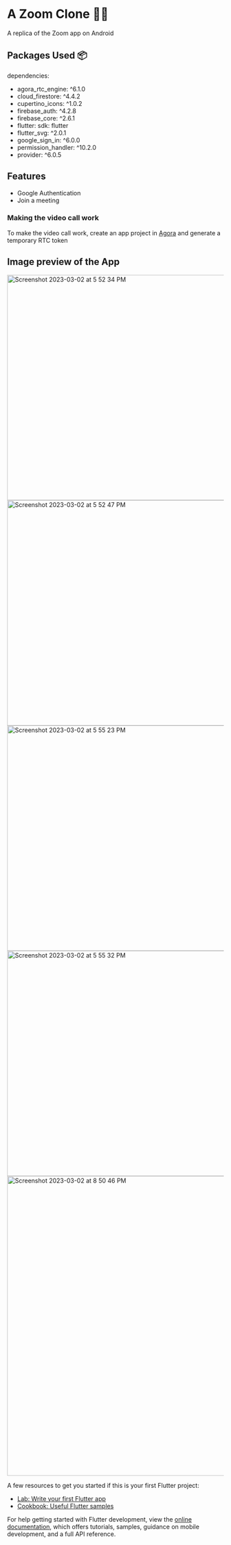 # A Zoom Clone :man_technologist:

A replica of the Zoom app on Android

## Packages Used :package:
  dependencies:
  - agora_rtc_engine: ^6.1.0 
  - cloud_firestore: ^4.4.2 
  - cupertino_icons: ^1.0.2 
  - firebase_auth: ^4.2.8 
  - firebase_core: ^2.6.1 
  - flutter:
    sdk: flutter 
  - flutter_svg: ^2.0.1 
  - google_sign_in: ^6.0.0 
  - permission_handler: ^10.2.0 
  - provider: ^6.0.5 
  
## Features
   - Google Authentication 
   - Join a meeting
   
### Making the video call work
 To make the video call work, create an app project in [Agora](https://www.agora.io/) and generate a temporary RTC token
 
 ## Image preview of the App
 
 <img width="524" alt="Screenshot 2023-03-02 at 5 52 34 PM" src="https://user-images.githubusercontent.com/106310497/222536084-62a17797-6754-4347-a3a3-875ed833f81f.png">
 
 <img width="524" alt="Screenshot 2023-03-02 at 5 52 47 PM" src="https://user-images.githubusercontent.com/106310497/222536320-7addfedc-4352-4b69-86fe-039b8dcebcb4.png">

<img width="524" alt="Screenshot 2023-03-02 at 5 55 23 PM" src="https://user-images.githubusercontent.com/106310497/222536393-fe078cf2-e472-488b-a12a-c1089f388b0c.png">

<img width="524" alt="Screenshot 2023-03-02 at 5 55 32 PM" src="https://user-images.githubusercontent.com/106310497/222536476-27c33992-dcbf-4660-a172-f85be84e66de.png">

<img width="697" alt="Screenshot 2023-03-02 at 8 50 46 PM" src="https://user-images.githubusercontent.com/106310497/222537108-fa8b0609-19df-44e5-9fd9-1e95c89fdee6.png">


 
  
  



A few resources to get you started if this is your first Flutter project:

- [Lab: Write your first Flutter app](https://docs.flutter.dev/get-started/codelab)
- [Cookbook: Useful Flutter samples](https://docs.flutter.dev/cookbook)

For help getting started with Flutter development, view the
[online documentation](https://docs.flutter.dev/), which offers tutorials,
samples, guidance on mobile development, and a full API reference.
